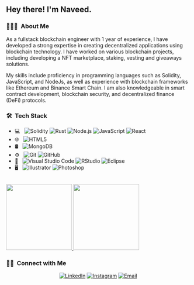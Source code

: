 
<h2> Hey there! I'm Naveed.</h2>

<h3> 👨🏻‍💻 &nbsp;About Me </h3>

As a fullstack blockchain engineer with 1 year of experience, I have developed a strong expertise in creating decentralized applications using blockchain technology. I have worked on various blockchain projects, including developing a NFT marketplace, staking, vesting and giveaways solutions.

My skills include proficiency in programming languages such as Solidity, JavaScript, and NodeJs, as well as experience with blockchain frameworks like Ethereum and Binance Smart Chain. I am also knowledgeable in smart contract development, blockchain security, and decentralized finance (DeFi) protocols.
<h3> 🛠 &nbsp;Tech Stack</h3>

- 💻 &nbsp;
  ![Solidity](https://img.shields.io/badge/-Solidity-333333?style=flat&logo=solidity)
  ![Rust](https://img.shields.io/badge/-Rust-333333?style=flat&logo=rust)
  ![Node.js](https://img.shields.io/badge/-Node.js-333333?style=flat&logo=node.js)
  ![JavaScript](https://img.shields.io/badge/-JavaScript-333333?style=flat&logo=javascript&logoColor=007396)
  ![React](https://img.shields.io/badge/-ReactJs-333333?style=flat&logo=react&logoColor=276DC3)
- 🌐 &nbsp;
  ![HTML5](https://img.shields.io/badge/-HTML5-333333?style=flat&logo=HTML5)
- 🛢 &nbsp;
  ![MongoDB](https://img.shields.io/badge/-MongoDB-333333?style=flat&logo=mongodb)
- ⚙️ &nbsp;
  ![Git](https://img.shields.io/badge/-Git-333333?style=flat&logo=git)
  ![GitHub](https://img.shields.io/badge/-GitHub-333333?style=flat&logo=github)
- 🔧 &nbsp;
  ![Visual Studio Code](https://img.shields.io/badge/-Visual%20Studio%20Code-333333?style=flat&logo=visual-studio-code&logoColor=007ACC)
  ![RStudio](https://img.shields.io/badge/-RStudio-333333?style=flat&logo=rstudio)
  ![Eclipse](https://img.shields.io/badge/-Eclipse-333333?style=flat&logo=eclipse-ide&logoColor=2C2255)
- 🖥 &nbsp;
  ![Illustrator](https://img.shields.io/badge/-Illustrator-333333?style=flat&logo=adobe-illustrator)
  ![Photoshop](https://img.shields.io/badge/-Photoshop-333333?style=flat&logo=adobe-photoshop)

<br/>

<a href="https://github.com/AVS1508">
  <img height="180em" src="https://github-readme-stats.vercel.app/api?username=naveedalichandio&theme=buefy&show_icons=true" />
  <img height="180em" src="https://github-readme-stats.vercel.app/api/top-langs/?username=naveedalichandio&theme=buefy&layout=compact" />
</a>

<br/>

<h3> 🤝🏻 &nbsp;Connect with Me </h3>

<p align="center">
<a href="https://https://www.linkedin.com/in/naveed-ali-chandio/"><img alt="LinkedIn" src="https://img.shields.io/badge/LinkedIn-Naveed%20Ali-blue?style=flat-square&logo=linkedin"></a>
<a href="https://instagram.com/naveedsahilchandio?igshid=ZDdkNTZiNTM="><img alt="Instagram" src="https://img.shields.io/badge/Instagram-naveedsahilchandio-blue?style=flat-square&logo=instagram"></a>
<a href="mailto:naveedalichandio@gmail.com"><img alt="Email" src="https://img.shields.io/badge/Email-naveedalichandio@gmail.com-blue?style=flat-square&logo=gmail"></a>
</p>

